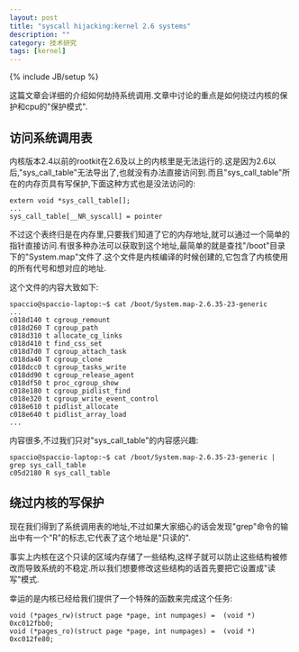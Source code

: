 ```yaml
---
layout: post
title: "syscall hijacking:kernel 2.6 systems"
description: ""
category: 技术研究
tags: [kernel]
---
```

{% include JB/setup %}

这篇文章会详细的介绍如何劫持系统调用.文章中讨论的重点是如何绕过内核的保护和cpu的"保护模式".

## 访问系统调用表 ##

内核版本2.4以前的rootkit在2.6及以上的内核里是无法运行的.这是因为2.6以后,"sys_call_table"无法导出了,也就没有办法直接访问到.而且"sys_call_table"所在的内存页具有写保护,下面这种方式也是没法访问的:


	extern void *sys_call_table[];
	...
	sys_call_table[__NR_syscall] = pointer

不过这个表终归是在内存里,只要我们知道了它的内存地址,就可以通过一个简单的指针直接访问.有很多种办法可以获取到这个地址,最简单的就是查找"/boot"目录下的"System.map"文件了.这个文件是内核编译的时候创建的,它包含了内核使用的所有代号和想对应的地址.

这个文件的内容大致如下:

	spaccio@spaccio-laptop:~$ cat /boot/System.map-2.6.35-23-generic
	...
	c018d140 t cgroup_remount
	c018d260 T cgroup_path
	c018d310 t allocate_cg_links
	c018d410 t find_css_set
	c018d7d0 T cgroup_attach_task
	c018da40 T cgroup_clone
	c018dcc0 t cgroup_tasks_write
	c018dd90 t cgroup_release_agent
	c018df50 t proc_cgroup_show
	c018e180 t cgroup_pidlist_find
	c018e320 t cgroup_write_event_control
	c018e610 t pidlist_allocate
	c018e640 t pidlist_array_load
	...


内容很多,不过我们只对"sys_call_table"的内容感兴趣:

	spaccio@spaccio-laptop:~$ cat /boot/System.map-2.6.35-23-generic | grep sys_call_table
	c05d2180 R sys_call_table

## 绕过内核的写保护 ##

现在我们得到了系统调用表的地址,不过如果大家细心的话会发现"grep"命令的输出中有一个"R"的标志,它代表了这个地址是"只读的".

事实上内核在这个只读的区域内存储了一些结构,这样子就可以防止这些结构被修改而导致系统的不稳定.所以我们想要修改这些结构的话首先要把它设置成"读写"模式.

幸运的是内核已经给我们提供了一个特殊的函数来完成这个任务:

	void (*pages_rw)(struct page *page, int numpages) =  (void *) 0xc012fbb0;
	void (*pages_ro)(struct page *page, int numpages) =  (void *) 0xc012fe80;



